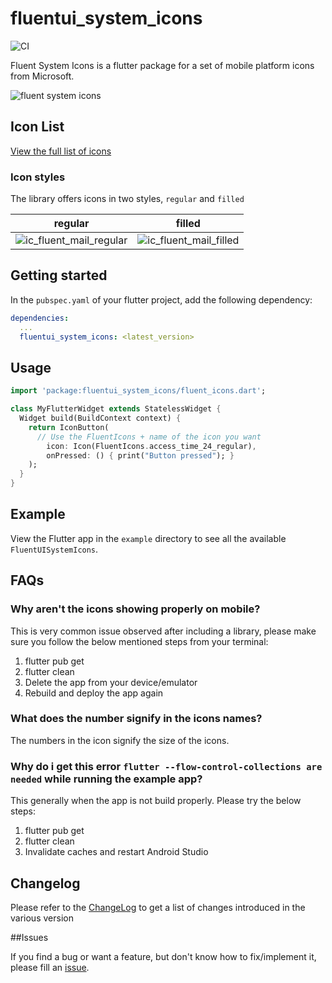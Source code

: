 # fluentui_system_icons

![CI](https://github.com/microsoft/fluentui-system-icons/workflows/CI/badge.svg)

Fluent System Icons is a flutter package for a set of mobile platform icons from Microsoft.

![fluent system icons](../../art/readme-asset.png)

## Icon List

[View the full list of icons](../../icons.md)

### Icon styles
The library offers icons in two styles, `regular` and `filled`

regular | filled
--------|-------
![ic_fluent_mail_regular](../../art/ic_fluent_mail_regular.png)|![ic_fluent_mail_filled](../../art/ic_fluent_mail_filled.png)

## Getting started

In the `pubspec.yaml` of your flutter project, add the following dependency:

```yaml
dependencies:
  ...
  fluentui_system_icons: <latest_version>
```
## Usage

```dart
import 'package:fluentui_system_icons/fluent_icons.dart';

class MyFlutterWidget extends StatelessWidget {
  Widget build(BuildContext context) {
    return IconButton(
      // Use the FluentIcons + name of the icon you want
        icon: Icon(FluentIcons.access_time_24_regular),
        onPressed: () { print("Button pressed"); }
    );
  }
}
```
## Example

View the Flutter app in the `example` directory to see all the available `FluentUISystemIcons`.

## FAQs

### Why aren't the icons showing properly on mobile?

This is very common issue observed after including a library, please make sure you follow the below
mentioned steps from your terminal:
 1. flutter pub get
 2. flutter clean
 3. Delete the app from your device/emulator
 4. Rebuild and deploy the app again
 
### What does the number signify in the icons names?

The numbers in the icon signify the size of the icons.

### Why do i get this error `flutter --flow-control-collections are needed` while running the example app?

This generally when the app is not build properly. Please try the below steps:

 1. flutter pub get
 2. flutter clean
 3. Invalidate caches and restart Android Studio
 
## Changelog

Please refer to the [ChangeLog](CHANGELOG.md) to get a list of changes 
introduced in the various version

##Issues

If you find a bug or want a feature, but don't know how to fix/implement it, please fill an [issue](https://github.com/microsoft/fluentui-system-icons/issues).
  






